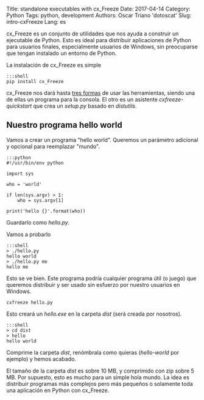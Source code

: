 Title: standalone executables with cx_Freeze
Date: 2017-04-14
Category: Python
Tags: python, development
Authors: Oscar Triano 'dotoscat'
Slug: intro-cxFreeze
Lang: es

cx_Freeze es un conjunto de utilidades que nos ayuda a construir un ejecutable de Python.
Esto es ideal para distribuir aplicaciones de Python para usuarios finales, especialmente usuarios de Windows, sin preocuparse que tengan instalado un entorno de Python.

La instalación de cx_Freeze es simple

    :::shell
    pip install cx_Freeze

cx_Freeze nos dará hasta [tres formas](http://cx-freeze.readthedocs.io/en/latest/overview.html) de usar las herramientas, siendo una de ellas un programa para la consola. El otro es un asistente *cxfreeze-quickstart* que crea un *setup.py* basado en *distutils*.

## Nuestro programa hello world

Vamos a crear un programa "hello world".
Queremos un parámetro adicional y opcional para reemplazar "mundo".

    :::python
    #!/usr/bin/env python

    import sys

    who = 'world'

    if len(sys.argv) > 1:
        who = sys.argv[1]

    print('hello {}'.format(who))

Guardarlo como *hello.py*.

Vamos a probarlo

    :::shell
    > ./hello.py
    hello world
    > ./hello.py me
    hello me

Esto se ve bien. Este programa podría cualquier programa útil (o juego) que queremos distribuir y ser usado sin esfuerzo por nuestro usuarios en Windows.

`cxfreeze hello.py`

Esto creará un *hello.exe* en la carpeta *dist* (será creada por nosotros).

    :::shell
    > cd dist
    > hello
    hello world

Comprime la carpeta *dist*, renómbrala como quieras (*hello-world* por ejemplo) y hemos acabado.

El tamaño de la carpeta *dist* es sobre 10 MB, y comprimido con zip sobre 5 MB. Por supuesto, esto es mucho para un simple hola mundo. La idea es distribuir programas más complejos pero más pequeños o solamente toda una aplicación en Python con cx_Freeze.
